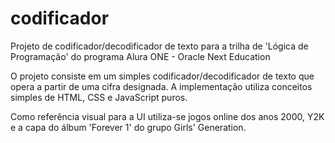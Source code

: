 # codificador
Projeto de codificador/decodificador de texto para a trilha de 'Lógica de Programação' do programa Alura ONE - Oracle Next Education

O projeto consiste em um simples codificador/decodificador de texto que opera a partir de uma cifra designada. A implementação utiliza conceitos simples de HTML, CSS e JavaScript puros.

Como referência visual para a UI utiliza-se jogos online dos anos 2000, Y2K e a capa do álbum 'Forever 1' do grupo Girls' Generation.
